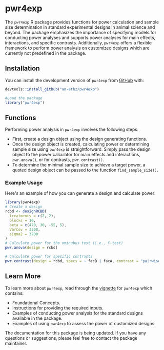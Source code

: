 
# pwr4exp

The `pwr4exp` R package provides functions for power calculation and sample size determination in standard experimental designs in animal science and beyond. The package emphasizes the importance of specifying models for conducting power analyses and supports power analyses for main effects, interactions, and specific contrasts. Additionally, `pwr4exp` offers a flexible framework to perform power analysis on customized designs which are currently not predefined in the package.

<!-- badges: start -->
<!-- badges: end -->

## Installation

You can install the development version of `pwr4exp` from [GitHub](https://github.com/an-ethz/pwr4exp) with:

``` r
devtools::install_github("an-ethz/pwr4exp")
```
```r
#Load the package
library("pwr4exp")
```

## Functions

Performing power analysis in `pwr4exp` involves the following steps:
- First, create a design object using the design generating functions.
- Once the design object is created, calculating power or determining sample size using `pwr4exp` is straightforward. Simply pass the design object to the power calculator for main effects and interactions, `pwr.anova()`, or for contrasts, `pwr.contrast()`.
- To determine the minimal sample size to achieve a target power, a quoted design object can be passed to the function `find_sample_size()`.

### Example Usage

Here's an example of how you can generate a design and calculate power:

```r
library(pwr4exp)
# Create a design
rcbd <- designRCBD(
  treatments = c(2, 2),
  blocks = 10,
  beta = c(470, 30, -55, 5),
  VarCov = 3200,
  sigma2 = 3200
)
# Calculate power for the ominubus test (i.e., F-test)
pwr.anova(design = rcbd)

# Calculate power for specific contrasts
pwr.contrast(design = rcbd, specs = ~ facB | facA, contrast = "pairwise")
```

## Learn More

To learn more about `pwr4exp`, read through the [vignette](https://an-ethz.github.io/pwr4exp/articles/pwr4exp.html) for `pwr4exp` which contains:

- Foundational Concepts.
- Instructions for providing the required inputs.
- Examples of conducting power analysis for the standard designs available in the package.
- Examples of using `pwr4exp` to assess the power of customized designs.

The documentation for this package is being updated. If you have any questions or suggestions, please feel free to contact the package maintainer.
